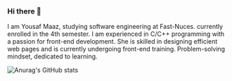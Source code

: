 ### Hi there 👋

I am Yousaf Maaz, studying software engineering at Fast-Nuces. currently enrolled in the 4th semester.
I am experienced in C/C++ programming with a passion for front-end development. She is skilled in designing efficient web pages and is currently undergoing front-end training. Problem-solving mindset, dedicated to learning.

![Anurag's GitHub stats](https://github-readme-stats.vercel.app/api?Yousaf-Maaz=anuraghazra&theme=dark&show_icons=true)
